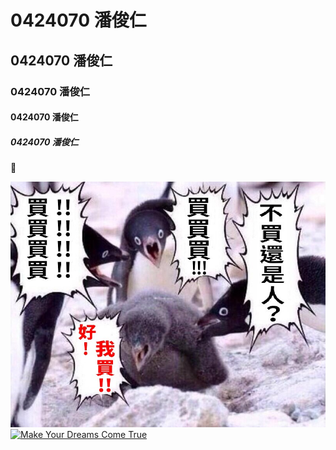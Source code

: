 # 0424070 潘俊仁
## 0424070 潘俊仁
### 0424070 潘俊仁
#### 0424070 潘俊仁
##### 0424070 潘俊仁
:fish_cake:

![](CphH3zn.JPG)
[![Make Your Dreams Come True]()](https://www.youtube.com/watch?v=5-sfG8BV8wU)
